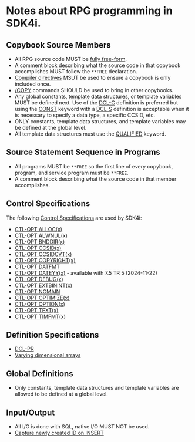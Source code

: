 # Notes about RPG programming in SDK4i.

## Copybook Source Members
- All RPG source code MUST be [fully free-form](https://www.ibm.com/docs/en/i/7.5?topic=statements-fully-free-form).
- A comment block describing what the source code in that copybook accomplishes MUST follow the `**FREE` declaration.
- [Compiler directives](https://www.ibm.com/docs/en/i/7.5?topic=concepts-compiler-directives) MSUT be used to ensure a copybook is only included once.
- [/COPY](https://www.ibm.com/docs/en/i/7.5?topic=directives-copy-include#cdcopy) commands SHOULD be used to bring in other copybooks.
- Any global constants, [template](https://www.ibm.com/docs/en/i/7.5?topic=dsk-template) data structures, or template variables MUST be defined next. Use of the [DCL-C](https://www.ibm.com/docs/en/i/7.5?topic=statement-free-form-named-constant-definition) definition is preferred but using the [CONST](https://www.ibm.com/docs/en/i/7.5?topic=prototypes-standalone-fields#standl__const) keyword with a [DCL-S](https://www.ibm.com/docs/en/i/7.5?topic=statement-free-form-standalone-field-definition) definition is acceptable when it is necessary to specify a data type, a specific CCSID, etc.
- ONLY constants, template data structures, and template variables may be defined at the global level.
- All template data structures must use the [QUALIFIED](https://www.ibm.com/docs/en/i/7.5?topic=dsk-qualified) keyword.

## Source Statement Sequence in Programs
- All programs MUST be `**FREE` so the first line of every copybook, program, and service program must be `**FREE`.
- A comment block describing what the source code in that member accomplishes.

## Control Specifications
The following [Control Specifications](https://www.ibm.com/docs/en/i/7.5?topic=specifications-control) are used by SDK4i:
- [CTL-OPT ALLOC(x)](https://www.ibm.com/docs/en/i/7.5?topic=keywords-allocstgmdl-teraspace-snglvl)
- [CTL-OPT ALWNUL(x)](https://www.ibm.com/docs/en/i/7.5?topic=keywords-alwnullno-inputonly-usrctl#halwnul)
- [CTL-OPT BNDDIR(x)](https://www.ibm.com/docs/en/i/7.5?topic=keywords-bnddirbinding-directory-name-binding-directory-name)
- [CTL-OPT CCSID(x)](https://www.ibm.com/docs/en/i/7.5?topic=keywords-ccsid-control-keyword#hccsid)
- [CTL-OPT CCSIDCVT(x)](https://www.ibm.com/docs/en/i/7.5?topic=keywords-ccsidcvtexcp-list)
- [CTL-OPT COPYRIGHT(x)](https://www.ibm.com/docs/en/i/7.5?topic=keywords-copyrightcopyright-string#hcopyr)
- [CTL-OPT DATFMT](https://www.ibm.com/docs/en/i/7.5?topic=keywords-datfmtfmtseparator)
- [CTL-OPT DATEYY(x)](https://www.ibm.com/docs/en/i/7.5?topic=keywords-dateyyallow-warn-noallow) - available with 7.5 TR 5 (2024-11-22)
- [CTL-OPT DEBUG(x)](https://www.ibm.com/docs/en/i/7.5?topic=keywords-debugdump-input-retval-xmlsax-no-yes)
- [CTL-OPT EXTBININT(x)](https://www.ibm.com/docs/en/i/7.5?topic=keywords-extbinintno-yes#hextbin)
- [CTL-OPT NOMAIN](https://www.ibm.com/docs/en/i/7.5?topic=keywords-nomain)
- [CTL-OPT OPTIMIZE(x)](https://www.ibm.com/docs/en/i/7.5?topic=keywords-optimizenone-basic-full#hoptim)
- [CTL-OPT OPTION(x)](https://www.ibm.com/docs/en/i/7.5?topic=csk-optionnoxref-nogen-noseclvl-noshowcpy-noexpdds-noext-noshowskp-nosrcstmt-nodebugio-nounref)
- [CTL-OPT TEXT(x)](https://www.ibm.com/docs/en/i/7.5?topic=keywords-textsrcmbrtxt-blank-description)
- [CTL-OPT TIMFMT(x)](https://www.ibm.com/docs/en/i/7.5?topic=keywords-timfmtfmtseparator)

## Definition Specifications
- [DCL-PR](https://www.ibm.com/docs/en/i/7.5?topic=statement-free-form-prototype-definition)
- [Varying dimensional arrays](https://www.ibm.com/docs/en/i/7.5?topic=constant-varying-dimension-arrays)

## Global Definitions
- Only constants, template data structures and template variables are allowed to be defined at a global level.

## Input/Output
- All I/O is done with SQL, native I/O MUST NOT be used.
- [Capture newly created ID on INSERT](https://www.ibm.com/docs/en/i/7.5?topic=statement-selecting-inserted-values)